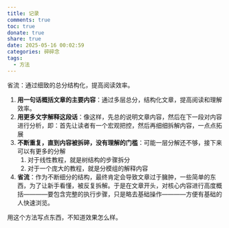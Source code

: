 ```yaml
---
title: 记录
comments: true
toc: true
donate: true
share: true
date: 2025-05-16 00:02:59
categories: 碎碎念
tags:
  - 方法
---
```


省流：通过细致的总分结构化，提高阅读效率。

1. **用一句话概括文章的主要内容**：通过多层总分，结构化文章，提高阅读和理解效率。
2. **用更多文字解释这段话**：像这样，先总的说明文章内容，然后在下一段对内容进行分析，即：首先让读者有一个宏观把控，然后再细细拆解内容，一点点拓展
3. **不断重复，直到内容被拆碎，没有理解的门槛**：可能一层分解还不够，接下来可以有更多的分解
   1. 对于线性教程，就是树结构的步骤拆分
   2. 对于一个庞大的教程，就是分模组的解释内容
4. **省流**：作为不断细分的结构，最终肯定会导致文章过于臃肿，一些简单的东西，为了让新手看懂，被反复拆解。于是在文章开头，对核心内容进行高度概括————要包含完整的执行步骤，只是略去基础操作————方便有基础的人快速浏览。

用这个方法写点东西，不知道效果怎么样。